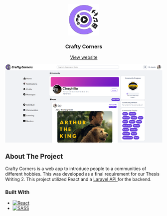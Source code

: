<div align="center">
    <a href="https://github.com/klaus2425/crafty-corners">
        <img src="public/Logo.svg" width="100" height="100">
    </a>
    <h3>Crafty Corners</h3>
</div>
<p align="center">
<a href="https://www.craftycorners.online/UsersTemplate">View website</a>


![Crafty Corners Screenshot][crafty-corners-screenshot]
</p>

## About The Project

Crafty Corners is a web app to introduce people
to a communities of different hobbies. This was developed as a final requirement for
our Thesis Writing 2. This project utilized React and a
<a href="https://github.com/Overseer24/craftycorners_backend">
Laravel API
</a>
for the backend.

### Built With

* [![React][React.js]][React-url]
* [![SASS][SASS]][SASS-url]

[React.js]: https://img.shields.io/badge/React-20232A?style=for-the-badge&logo=react&logoColor=61DAFB

[React-url]: https://reactjs.org/

[SASS]: https://img.shields.io/badge/Sass-CC6699?style=for-the-badge&logo=sass&logoColor=white

[SASS-url]: https://sass-lang.com/

[crafty-corners-screenshot]: public/Sample.png